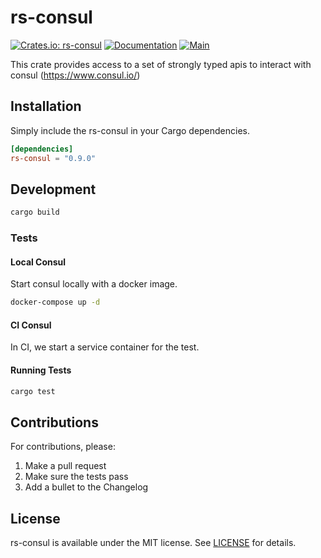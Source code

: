 # rs-consul

[![Crates.io: rs-consul](https://img.shields.io/crates/v/rs-consul.svg)](https://crates.io/crates/rs-consul)
[![Documentation](https://docs.rs/rs-consul/badge.svg)](https://docs.rs/rs-consul)
[![Main](https://github.com/Roblox/rs-consul/actions/workflows/main.yml/badge.svg)](https://github.com/Roblox/rs-consul/actions/workflows/main.yml)

This crate provides access to a set of strongly typed apis to interact with
consul (<https://www.consul.io/>)

## Installation

Simply include the rs-consul in your Cargo dependencies.

```toml
[dependencies]
rs-consul = "0.9.0"
```

## Development

```bash
cargo build
```

### Tests

#### Local Consul

Start consul locally with a docker image.

```bash
docker-compose up -d
```

#### CI Consul

In CI, we start a service container for the test.

#### Running Tests

```bash
cargo test
```

## Contributions

For contributions, please:

1. Make a pull request
2. Make sure the tests pass
3. Add a bullet to the Changelog

## License

rs-consul is available under the MIT license. See [LICENSE](LICENSE) for details.
